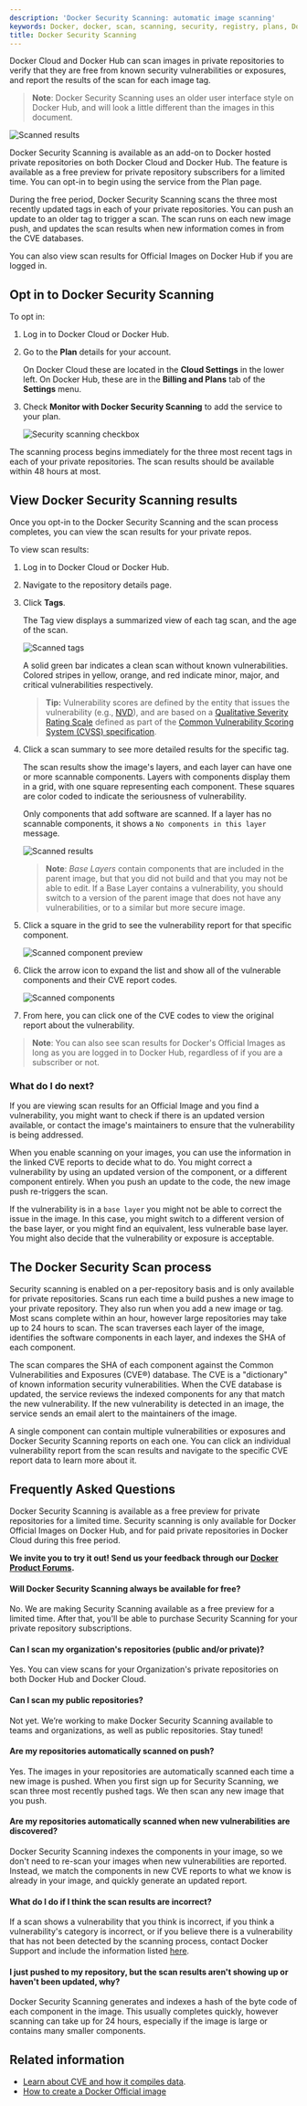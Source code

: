 ```yaml
---
description: 'Docker Security Scanning: automatic image scanning'
keywords: Docker, docker, scan, scanning, security, registry, plans, Docker Cloud, docs, documentation, trusted, builds, trusted builds, automated builds
title: Docker Security Scanning
---
```


Docker Cloud and Docker Hub can scan images in private repositories to verify
that they are free from known security vulnerabilities or exposures, and report
the results of the scan for each image tag.

> **Note**: Docker Security Scanning uses an older user interface style on Docker Hub, and will look a little different than the images in this document.

![Scanned results](images/scan-view.png)

Docker Security Scanning is available as an add-on to Docker hosted private
repositories on both Docker Cloud and Docker Hub. The feature is available as a
free preview for private repository subscribers for a limited time. You can
opt-in to begin using the service from the Plan page.

During the free period, Docker Security Scanning scans the three most recently
updated tags in each of your private repositories. You can push an update to an
older tag to trigger a scan. The scan runs on each new image push, and updates
the scan results when new information comes in from the CVE databases.

You can also view scan results for Official Images on Docker Hub if you are logged in.

## Opt in to Docker Security Scanning

To opt in:

1. Log in to Docker Cloud or Docker Hub.

2. Go to the **Plan** details for your account.

    On Docker Cloud these are located in the **Cloud Settings** in the lower left. On Docker Hub, these are in the **Billing and Plans** tab of the **Settings** menu.

3. Check **Monitor with Docker Security Scanning** to add the service to your plan.

    ![Security scanning checkbox](images/scan-enable.png)

The scanning process begins immediately for the three most recent tags in each
of your private repositories. The scan results should be available within 48
hours at most.

## View Docker Security Scanning results

Once you opt-in to the Docker Security Scanning and the scan process completes, you can view the scan results for your private repos.

To view scan results:

1. Log in to Docker Cloud or Docker Hub.

2. Navigate to the repository details page.

3. Click **Tags**.

    The Tag view displays a summarized view of each tag scan, and the
    age of the scan.

    ![Scanned tags](images/scan-tags.png)

    A solid green bar indicates a clean scan without known vulnerabilities.
    Colored stripes in yellow, orange, and red indicate minor, major, and
    critical vulnerabilities respectively.

    >**Tip:** Vulnerability scores are defined by the entity that issues the vulnerability (e.g., [NVD](https://nvd.nist.gov/)), and are based on a [Qualitative Severity Rating Scale](https://www.first.org/cvss/specification-document#5-Qualitative-Severity-Rating-Scale) defined as part of the [Common Vulnerability Scoring System (CVSS) specification](https://www.first.org/cvss/specification-document).

4. Click a scan summary to see more detailed results for the specific tag.

    The scan results show the image's layers, and each layer can have one or more scannable components. Layers with components display them in a grid, with one square representing each component. These squares are color coded to indicate the seriousness of vulnerability.

    Only components that add software are scanned. If a layer has no scannable components, it shows a `No components in this layer` message.

    ![Scanned results](images/scan-view.png)

    > **Note**: *Base Layers* contain components that are included in the parent image, but that you did not build and that you may not be able to edit. If a Base Layer contains a vulnerability, you should switch to a version of the parent image that does not have any vulnerabilities, or to a similar but more secure image.

5. Click a square in the grid to see the vulnerability report for that specific component.

    ![Scanned component preview](images/scan-single.png)

6. Click the arrow icon to expand the list and show all of the vulnerable components and their CVE report codes.

    ![Scanned components](images/scan-full-details.png)

7. From here, you can click one of the CVE codes to view the original report about the vulnerability.

> **Note**: You can also see scan results for Docker's Official Images as long as you are logged in to Docker Hub, regardless of if you are a subscriber or not.

### What do I do next?

If you are viewing scan results for an Official Image and you find a
vulnerability, you might want to check if there is an updated version available,
or contact the image's maintainers to ensure that the vulnerability is being
addressed.

When you enable scanning on your images, you can use the information in the
linked CVE reports to decide what to do. You might correct a vulnerability by
using an updated version of the component, or a different component entirely.
When you push an update to the code, the new image push re-triggers the scan.

If the vulnerability is in a `base layer` you might not be able to correct the
issue in the image. In this case, you might switch to a different version of the
base layer, or you might find an equivalent, less vulnerable base layer. You
might also decide that the vulnerability or exposure is acceptable.

## The Docker Security Scan process

Security scanning is enabled on a per-repository basis and is only available for
private repositories. Scans run each time a build pushes a new image to your
private repository. They also run when you add a new image or tag. Most scans
complete within an hour, however large repositories may take up to 24 hours to
scan. The scan traverses each layer of the image, identifies the software
components in each layer, and indexes the SHA of each component.

The scan compares the SHA of each component against the Common Vulnerabilities
and Exposures (CVE®) database. The CVE is a "dictionary" of known information
security vulnerabilities. When the CVE database is updated, the service reviews
the indexed components for any that match the new vulnerability. If the new
vulnerability is detected in an image, the service sends an email alert to the
maintainers of the image.

A single component can contain multiple vulnerabilities or exposures and Docker
Security Scanning reports on each one. You can click an individual vulnerability
report from the scan results and navigate to the specific CVE report data to
learn more about it.

## Frequently Asked Questions

Docker Security Scanning is available as a free preview for private repositories
for a limited time. Security scanning is only available for Docker Official
Images on Docker Hub, and for paid private repositories in Docker Cloud during
this free period.

<b>We invite you to try it out! Send us your feedback through our <a href="https://forums.docker.com/c/docker-cloud/docker-security-scanning" target="_blank" >Docker Product Forums</a>.</b>


#### Will Docker Security Scanning always be available for free?

No. We are making Security Scanning available as a free preview for a limited
time. After that, you'll be able to purchase Security Scanning for your private
repository subscriptions.

#### Can I scan my organization's repositories (public and/or private)?

Yes. You can view scans for your Organization's private repositories on both
Docker Hub and Docker Cloud.

#### Can I scan my public repositories?

Not yet. We’re working to make Docker Security Scanning available to teams and
organizations, as well as public repositories. Stay tuned!

#### Are my repositories automatically scanned on push?

Yes. The images in your repositories are automatically scanned each time a new
image is pushed. When you first sign up for Security Scanning, we scan three most recently pushed tags. We then scan any new image that you push.

#### Are my repositories automatically scanned when new vulnerabilities are discovered?

Docker Security Scanning indexes the components in your image, so we don't need
to re-scan your images when new vulnerabilities are reported. Instead, we match
the components in new CVE reports to what we know is already in your image, and
quickly generate an updated report.

#### What do I do if I think the scan results are incorrect?

If a scan shows a vulnerability that you think is incorrect, if you think a
vulnerability's category is incorrect, or if you believe there is a
vulnerability that has not been detected by the scanning process, contact Docker Support and include the information listed
[here](https://success.docker.com/Cloud/How_to_report_a_false_positive_in_Docker_Security_Scanning).

#### I just pushed to my repository, but the scan results aren't showing up or haven't been updated, why?

Docker Security Scanning generates and indexes a hash of the byte code of each
component in the image. This usually completes quickly, however scanning can
take up for 24 hours, especially if the image is large or contains many smaller
components.

## Related information

* [Learn about CVE and how it compiles data](https://cve.mitre.org/about/index.html).
* [How to create a Docker Official image](/docker-hub/official_repos/)
